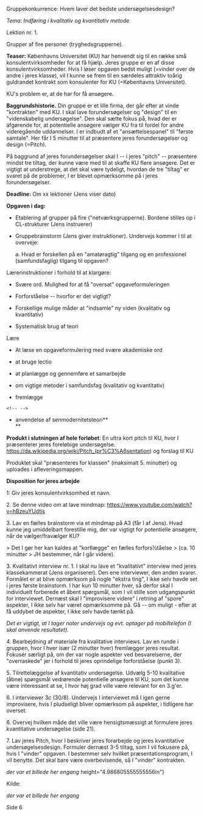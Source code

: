 Gruppekonkurrence: Hvem laver det bedste undersøgelsesdesign?

*Tema: Indføring i kvalitativ og kvantitativ metode*

Lektion nr. 1.

Grupper af fire personer (tryghedsgrupperne).

**Teaser:** Københavns Universitet (KU) har henvendt sig til en række
små konsulentvirksomheder for at få hjælp. Jeres gruppe er en af disse
konsulentvirksomheder. Hvis I løser opgaven bedst muligt (=vinder over
de andre i jeres klasse), vil I kunne se frem til en særdeles attraktiv
toårig guldrandet kontrakt som konsulenter for KU (=Københavns
Universitet).

KU's problem er, at de har for få ansøgere.

**Baggrundshistorie.** Din gruppe er et lille firma, der går efter at
vinde "kontrakten" med KU. I skal lave forundersøgelser og "design" til
en "videnskabelig undersøgelse". Den skal sætte fokus på, hvad der er
afgørende for, at potentielle ansøgere vælger KU fra til fordel for
andre videregående uddannelser. I er indbudt af et "ansættelsespanel"
til "første samtale". Her får I 5 minutter til at præsentere jeres
forundersøgelser og design (=Pitch).

På baggrund af jeres forundersøgelser skal I -- i jeres "pitch" --
præsentere mindst tre tiltag, der kunne være med til at skaffe KU flere
ansøgere. Det er vigtigt at understrege, at det skal være tydeligt,
hvordan de tre "tiltag" er svaret på de problemer, I er blevet
opmærksomme på i jeres forundersøgelser.

**Deadline:** Om xx lektioner (Jens viser dato)

**Opgaven i dag:**

-   Etablering af grupper på fire ("netværksgrupperne). Bordene stilles
    op i CL-strukturer (Jens instruerer)

-   Gruppebrainstorm (Jens giver instruktioner). Undervejs kommer I til
    at overveje:

    a.  Hvad er forskellen på en "amatøragtig" tilgang og en
        professionel (samfundsfaglig) tilgang til opgaven?

Lærerinstruktioner i forhold til at klargøre:

-   Svære ord. Mulighed for at få "oversat" opgaveformuleringen

-   Forforståelse -- hvorfor er det vigtigt?

-   Forskellige mulige måder at "indsamle" ny viden (kvalitativ og
    kvantitativ)

-   Systematisk brug af teori

Lære

-   At læse en opgaveformulering med svære akademiske ord

-   at bruge lectio

-   at planlægge og gennemføre et samarbejde

-   om vigtige metoder i samfundsfag (kvalitativ og kvantitativ)

-   fremlægge

```{=html}
<!-- -->
```
-   anvendelse af senmodernitetsteori**\
    **

**Produkt i slutningen af hele forløbet**: En ultra kort pitch til KU,
hvor I præsenterer jeres foreløbige undersøgelse.
<https://da.wikipedia.org/wiki/Pitch_(pr%C3%A6sentation>) og forslag til
KU

Produktet skal "præsenteres for klassen" (maksimalt 5. minutter) og
uploades i afleveringsmappen.

**Disposition for jeres arbejde**

1: Giv jeres konsulentvirksomhed et navn.

2\. Se denne video om at lave mindmap:
https://www.youtube.com/watch?v=hBzeuYUdtjs

3\. Lav en fælles brainstorm via et mindmap på A3 (får I af Jens). Hvad
kunne jeg umiddelbart forestille mig, der var vigtigt for potentielle
ansøgere, når de vælger/fravælger KU?

\> Det I gør her kan kaldes at "kortlægge" en fælles forfors½tåelse \>
(ca. 10 minutter \> JH bestemmer, når I går videre).

3\. Kvalitativt interview nr. 1. I skal nu lave et "kvalitativt"
interview med jeres klassekammerat (Jens organiserer). Den ene
interviewer, den anden svarer. Formålet er at blive opmærksom på nogle
"ekstra ting", I ikke selv havde set i jeres første brainstorm. I har
kun 10 minutter hver, så derfor skal I individuelt forberede et åbent
spørgsmål, som I vil stille som udgangspunkt for interviewet. Dernæst
skal I "improvisere videre" i retning af "spore" aspekter, I ikke selv
har været opmærksomme på. Gå -- om muligt - efter at få uddybet de
aspekter, I ikke selv havde tænkt på.

*Det er vigtigt, at I tager noter undervejs og evt. optager på
mobiltelefon (I skal anvende resultatet).*

4\. Bearbejdning af materiale fra kvalitative interviews. Lav en runde i
gruppen, hvor I hver især (2 minutter hver) fremlægger jeres resultat.
Fokusér særligt på, om der var nogle aspekter ved besvarelserne, der
"overraskede" jer i forhold til jeres oprindelige forforståelse (punkt
3).

5\. Tilrettelæggelse af kvantitativ undersøgelse. Udvælg 5-10
kvalitative (åbne) spørgsmål vedrørende potentielle ansøgere til KU, som
det kunne være interessant at se, I hvor høj grad ville være relevant
for en 3.g'er.

6\. I interviewer 3c (30/8). Undervejs I interviewet må I igen gerne
improvisere, hvis I pludseligt bliver opmærksom på aspekter, i tidligere
har overset.

6\. Overvej hvilken måde det ville være hensigtsmæssigt at formulere
jeres kvantitative undersøgelse (side 21).

7\. Lav jeres Pitch, hvor I beskriver jeres forarbejde og jeres
kvantitative undersøgelsesdesign. Formuler dernæst 3-5 tiltag, som I vil
fokusere på, hvis I "vinder" opgaven. I bestemmer selv hvilket
præsentationsprogram, I vil benytte. Det skal bare være overbevisende,
så I "vinder" kontrakten.

*der var et billede her engang*
height="4.986805555555556in"}

Kilde:

*der var et billede her engang*

Side 6
